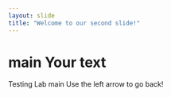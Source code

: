 ```yaml
---
layout: slide
title: "Welcome to our second slide!"
---
```

 main
Your text
=======
Testing Lab
main
Use the left arrow to go back!
